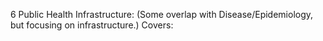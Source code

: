 6 Public Health Infrastructure: (Some overlap with Disease/Epidemiology, but focusing on infrastructure.) Covers: